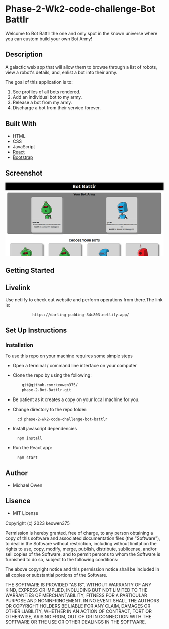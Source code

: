 # Phase-2-Wk2-code-challenge-Bot Battlr

Welcome to Bot Battlr the one and only spot in the known universe where you
can custom build your own Bot Army! 

## Description
A galactic web app that will allow them to browse through
a list of robots, view a robot's details, and, enlist a bot into their army.


The goal of this application is to:
1. See profiles of all bots rendered.
2. Add an individual bot to my army.
3. Release a bot from my army.
4. Discharge a bot from their service forever.

## Built With
- HTML
- CSS
- JavaScript
- [React](https://reactjs.org/)
- [Bootstrap](https://getbootstrap.com/)


## Screenshot
<img src="./public/Screenshot from 2023-01-23 11-48-28.png" alt="screenshot" />


## Getting Started

## Livelink
Use netlify  to check out website and perform operations from there.The link is:

                https://darling-pudding-34c803.netlify.app/


## Set Up Instructions

### Installation
To use this repo on your machine requires some simple steps

- Open a terminal / command line interface on your computer
- Clone the repo by using the following:

          git@github.com:keowen375/
          phase-2-Bot-Battlr.git

- Be patient as it creates a copy on your local machine for you.

- Change directory to the repo folder:

        cd phase-2-wk2-code-challenge-bot-battlr       

- Install javascript dependencies

        npm install

- Run the React app:
        
        npm start


## Author
- Michael Owen

## Lisence
- MIT License

Copyright (c) 2023 keowen375

Permission is hereby granted, free of charge, to any person obtaining a copy
of this software and associated documentation files (the "Software"), to deal
in the Software without restriction, including without limitation the rights
to use, copy, modify, merge, publish, distribute, sublicense, and/or sell
copies of the Software, and to permit persons to whom the Software is
furnished to do so, subject to the following conditions:

The above copyright notice and this permission notice shall be included in all
copies or substantial portions of the Software.

THE SOFTWARE IS PROVIDED "AS IS", WITHOUT WARRANTY OF ANY KIND, EXPRESS OR
IMPLIED, INCLUDING BUT NOT LIMITED TO THE WARRANTIES OF MERCHANTABILITY,
FITNESS FOR A PARTICULAR PURPOSE AND NONINFRINGEMENT. IN NO EVENT SHALL THE
AUTHORS OR COPYRIGHT HOLDERS BE LIABLE FOR ANY CLAIM, DAMAGES OR OTHER
LIABILITY, WHETHER IN AN ACTION OF CONTRACT, TORT OR OTHERWISE, ARISING FROM,
OUT OF OR IN CONNECTION WITH THE SOFTWARE OR THE USE OR OTHER DEALINGS IN THE
SOFTWARE.